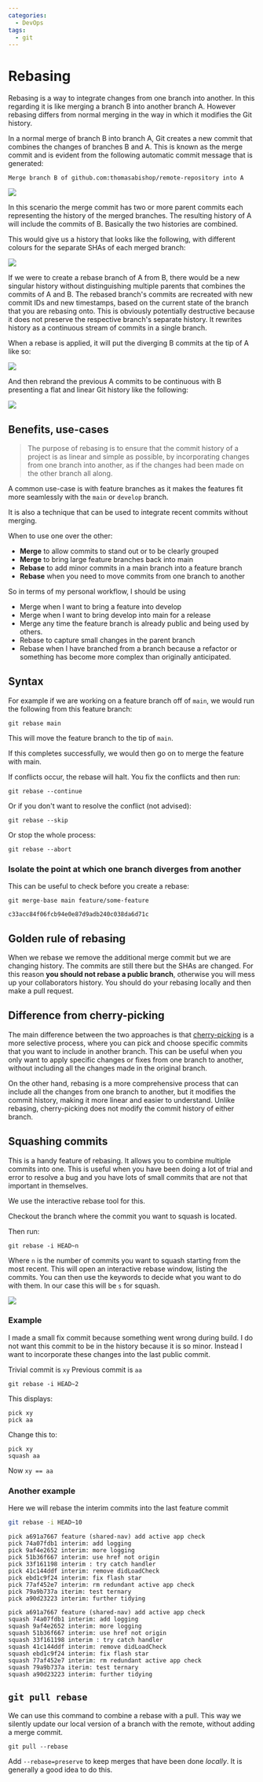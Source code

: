 ```yaml
---
categories:
  - DevOps
tags:
  - git
---
```


# Rebasing

Rebasing is a way to integrate changes from one branch into another. In this
regarding it is like merging a branch B into another branch A. However rebasing
differs from normal merging in the way in which it modifies the Git history.

In a normal merge of branch B into branch A, Git creates a new commit that
combines the changes of branches B and A. This is known as the merge commit and
is evident from the following automatic commit message that is generated:

```
Merge branch B of github.com:thomasabishop/remote-repository into A
```

![](/img/normal-merge-again.svg)

In this scenario the merge commit has two or more parent commits each
representing the history of the merged branches. The resulting history of A will
include the commits of B. Basically the two histories are combined.

This would give us a history that looks like the following, with different
colours for the separate SHAs of each merged branch:

![](/img/combined-merge-hist.svg)

If we were to create a rebase branch of A from B, there would be a new singular
history without distinguishing multiple parents that combines the commits of A
and B. The rebased branch's commits are recreated with new commit IDs and new
timestamps, based on the current state of the branch that you are rebasing onto.
This is obviously potentially destructive because it does not preserve the
respective branch's separate history. It rewrites history as a continuous stream
of commits in a single branch.

When a rebase is applied, it will put the diverging B commits at the tip of A
like so:

![](/img/rebase-tip-chage.svg)

And then rebrand the previous A commits to be continuous with B presenting a
flat and linear Git history like the following:

![](/img/single-git-history-rebase.svg)

## Benefits, use-cases

> The purpose of rebasing is to ensure that the commit history of a project is
> as linear and simple as possible, by incorporating changes from one branch
> into another, as if the changes had been made on the other branch all along.

A common use-case is with feature branches as it makes the features fit more
seamlessly with the `main` or `develop` branch.

It is also a technique that can be used to integrate recent commits without
merging.

When to use one over the other:

- **Merge** to allow commits to stand out or to be clearly grouped
- **Merge** to bring large feature branches back into main
- **Rebase** to add minor commits in a main branch into a feature branch
- **Rebase** when you need to move commits from one branch to another

So in terms of my personal workflow, I should be using

- Merge when I want to bring a feature into develop
- Merge when I want to bring develop into main for a release
- Merge any time the feature branch is already public and being used by others.
- Rebase to capture small changes in the parent branch
- Rebase when I have branched from a branch because a refactor or something has
  become more complex than originally anticipated.

## Syntax

For example if we are working on a feature branch off of `main`, we would run
the following from this feature branch:

```
git rebase main
```

This will move the feature branch to the tip of `main`.

If this completes successfully, we would then go on to merge the feature with
main.

If conflicts occur, the rebase will halt. You fix the conflicts and then run:

```
git rebase --continue
```

Or if you don't want to resolve the conflict (not advised):

```
git rebase --skip
```

Or stop the whole process:

```
git rebase --abort
```

### Isolate the point at which one branch diverges from another

This can be useful to check before you create a rebase:

```
git merge-base main feature/some-feature

c33acc84f06fcb94e0e87d9adb240c038da6d71c
```

## Golden rule of rebasing

When we rebase we remove the additional merge commit but we are changing
history. The commits are still there but the SHAs are changed. For this reason
**you should not rebase a public branch**, otherwise you will mess up your
collaborators history. You should do your rebasing locally and then make a pull
request.

## Difference from cherry-picking

The main difference between the two approaches is that
[cherry-picking](Cherry_picking_a_branch.md) is a more selective
process, where you can pick and choose specific commits that you want to include
in another branch. This can be useful when you only want to apply specific
changes or fixes from one branch to another, without including all the changes
made in the original branch.

On the other hand, rebasing is a more comprehensive process that can include all
the changes from one branch to another, but it modifies the commit history,
making it more linear and easier to understand. Unlike rebasing, cherry-picking
does not modify the commit history of either branch.

## Squashing commits

This is a handy feature of rebasing. It allows you to combine multiple commits
into one. This is useful when you have been doing a lot of trial and error to
resolve a bug and you have lots of small commits that are not that important in
themselves.

We use the interactive rebase tool for this.

Checkout the branch where the commit you want to squash is located.

Then run:

```
git rebase -i HEAD~n
```

Where `n` is the number of commits you want to squash starting from the most
recent. This will open an interactive rebase window, listing the commits. You
can then use the keywords to decide what you want to do with them. In our case
this will be `s` for squash.

![](/img/git-interactive-rebase.png)

### Example

I made a small fix commit because something went wrong during build. I do not
want this commit to be in the history because it is so minor. Instead I want to
incorporate these changes into the last public commit.

Trivial commit is `xy` Previous commit is `aa`

```
git rebase -i HEAD~2
```

This displays:

```
pick xy
pick aa
```

Change this to:

```
pick xy
squash aa
```

Now `xy == aa`

### Another example

Here we will rebase the interim commits into the last feature commit

```sh
git rebase -i HEAD~10
```

```
pick a691a7667 feature (shared-nav) add active app check
pick 74a07fdb1 interim: add logging
pick 9af4e2652 interim: more logging
pick 51b36f667 interim: use href not origin
pick 33f161198 interim : try catch handler
pick 41c144ddf interim: remove didLoadCheck
pick ebd1c9f24 interim: fix flash star
pick 77af452e7 interim: rm redundant active app check
pick 79a9b737a iterim: test ternary
pick a90d23223 interim: further tidying
```

```
pick a691a7667 feature (shared-nav) add active app check
squash 74a07fdb1 interim: add logging
squash 9af4e2652 interim: more logging
squash 51b36f667 interim: use href not origin
squash 33f161198 interim : try catch handler
squash 41c144ddf interim: remove didLoadCheck
squash ebd1c9f24 interim: fix flash star
squash 77af452e7 interim: rm redundant active app check
squash 79a9b737a iterim: test ternary
squash a90d23223 interim: further tidying
```

## `git pull rebase`

We can use this command to combine a rebase with a pull. This way we silently
update our local version of a branch with the remote, without adding a merge
commit.

```
git pull --rebase
```

Add `--rebase=preserve` to keep merges that have been done _locally_. It is
generally a good idea to do this.
